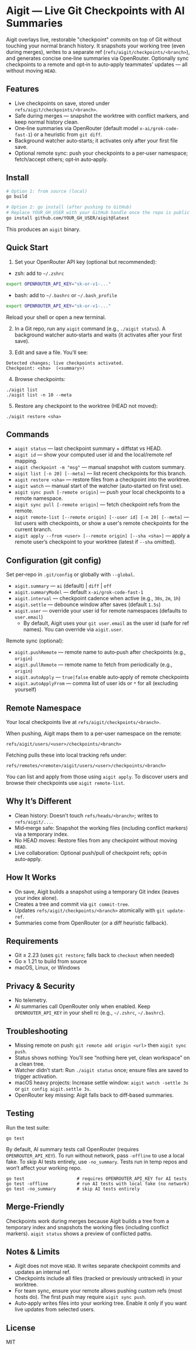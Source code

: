 # Aigit — Live Git Checkpoints with AI Summaries

Aigit overlays live, restorable "checkpoint" commits on top of Git without touching your normal branch history. It snapshots your working tree (even during merges), writes to a separate ref (`refs/aigit/checkpoints/<branch>`), and generates concise one‑line summaries via OpenRouter. Optionally sync checkpoints to a remote and opt‑in to auto‑apply teammates’ updates — all without moving `HEAD`.

## Features

- Live checkpoints on save, stored under `refs/aigit/checkpoints/<branch>`.
- Safe during merges — snapshot the worktree with conflict markers, and keep normal history clean.
- One‑line summaries via OpenRouter (default model `x-ai/grok-code-fast-1`) or a heuristic from `git diff`.
- Background watcher auto‑starts; it activates only after your first file save.
- Optional remote sync: push your checkpoints to a per‑user namespace; fetch/accept others; opt‑in auto‑apply.

## Install

```sh
# Option 1: from source (local)
go build

# Option 2: go install (after pushing to GitHub)
# Replace YOUR_GH_USER with your GitHub handle once the repo is public
go install github.com/YOUR_GH_USER/aigit@latest
```

This produces an `aigit` binary.

## Quick Start

1) Set your OpenRouter API key (optional but recommended):

- zsh: add to `~/.zshrc`

```sh
export OPENROUTER_API_KEY="sk-or-v1-..."
```

- bash: add to `~/.bashrc` or `~/.bash_profile`

```sh
export OPENROUTER_API_KEY="sk-or-v1-..."
```

Reload your shell or open a new terminal.

2) In a Git repo, run any `aigit` command (e.g., `./aigit status`). A background watcher auto‑starts and waits (it activates after your first save).

3) Edit and save a file. You’ll see:

```
Detected changes; live checkpoints activated.
Checkpoint: <sha>  (<summary>)
```

4) Browse checkpoints:

```
./aigit list
./aigit list -n 10 --meta
```

5) Restore any checkpoint to the worktree (HEAD not moved):

```
./aigit restore <sha>
```

## Commands

- `aigit status` — last checkpoint summary + diffstat vs HEAD.
- `aigit id` — show your computed user id and the local/remote ref mapping.
- `aigit checkpoint -m "msg"` — manual snapshot with custom summary.
- `aigit list [-n 20] [--meta]` — list recent checkpoints for this branch.
- `aigit restore <sha>` — restore files from a checkpoint into the worktree.
- `aigit watch` — manual start of the watcher (auto‑started on first use).
- `aigit sync push [-remote origin]` — push your local checkpoints to a remote namespace.
- `aigit sync pull [-remote origin]` — fetch checkpoint refs from the remote.
- `aigit remote-list [--remote origin] [--user id] [-n 20] [--meta]` — list users with checkpoints, or show a user's remote checkpoints for the current branch.
- `aigit apply --from <user> [--remote origin] [--sha <sha>]` — apply a remote user’s checkpoint to your worktree (latest if `--sha` omitted).

## Configuration (git config)

Set per‑repo in `.git/config` or globally with `--global`.

- `aigit.summary` — `ai` (default) | `diff` | `off`
- `aigit.summaryModel` — default `x-ai/grok-code-fast-1`
- `aigit.interval` — checkpoint cadence when active (e.g., `30s`, `2m`, `1h`)
- `aigit.settle` — debounce window after saves (default `1.5s`)
- `aigit.user` — override your user id for remote namespaces (defaults to `user.email`)
  - By default, Aigit uses your `git user.email` as the user id (safe for ref names). You can override via `aigit.user`.

Remote sync (optional):

- `aigit.pushRemote` — remote name to auto‑push after checkpoints (e.g., `origin`)
- `aigit.pullRemote` — remote name to fetch from periodically (e.g., `origin`)
- `aigit.autoApply` — `true|false` enable auto‑apply of remote checkpoints
- `aigit.autoApplyFrom` — comma list of user ids or `*` for all (excluding yourself)

## Remote Namespace

Your local checkpoints live at `refs/aigit/checkpoints/<branch>`.

When pushing, Aigit maps them to a per‑user namespace on the remote:

```
refs/aigit/users/<user>/checkpoints/<branch>
```

Fetching pulls these into local tracking refs under:

```
refs/remotes/<remote>/aigit/users/<user>/checkpoints/<branch>
```

You can list and apply from those using `aigit apply`.
To discover users and browse their checkpoints use `aigit remote-list`.

## Why It’s Different
- Clean history: Doesn’t touch `refs/heads/<branch>`; writes to `refs/aigit/...`.
- Mid‑merge safe: Snapshot the working files (including conflict markers) via a temporary index.
- No HEAD moves: Restore files from any checkpoint without moving `HEAD`.
- Live collaboration: Optional push/pull of checkpoint refs; opt‑in auto‑apply.

## How It Works
- On save, Aigit builds a snapshot using a temporary Git index (leaves your index alone).
- Creates a tree and commit via `git commit-tree`.
- Updates `refs/aigit/checkpoints/<branch>` atomically with `git update-ref`.
- Summaries come from OpenRouter (or a diff heuristic fallback).

## Requirements
- Git ≥ 2.23 (uses `git restore`; falls back to `checkout` when needed)
- Go ≥ 1.21 to build from source
- macOS, Linux, or Windows

## Privacy & Security
- No telemetry.
- AI summaries call OpenRouter only when enabled. Keep `OPENROUTER_API_KEY` in your shell rc (e.g., `~/.zshrc`, `~/.bashrc`).

## Troubleshooting
- Missing remote on push: `git remote add origin <url>` then `aigit sync push`.
- Status shows nothing: You’ll see “nothing here yet, clean workspace” on a clean tree.
- Watcher didn’t start: Run `./aigit status` once; ensure files are saved to trigger activation.
- macOS heavy projects: Increase settle window: `aigit watch -settle 3s` or `git config aigit.settle 3s`.
- OpenRouter key missing: Aigit falls back to diff‑based summaries.

## Testing

Run the test suite:

```
go test
```

By default, AI summary tests call OpenRouter (requires `OPENROUTER_API_KEY`). To run without network, pass `-offline` to use a local fake. To skip AI tests entirely, use `-no_summary`. Tests run in temp repos and won’t affect your working repo.

```
go test                    # requires OPENROUTER_API_KEY for AI tests
go test -offline           # run AI tests with local fake (no network)
go test -no_summary        # skip AI tests entirely
```

## Merge‑Friendly

Checkpoints work during merges because Aigit builds a tree from a temporary index and snapshots the working files (including conflict markers). `aigit status` shows a preview of conflicted paths.

## Notes & Limits

- Aigit does not move `HEAD`. It writes separate checkpoint commits and updates an internal ref.
- Checkpoints include all files (tracked or previously untracked) in your worktree.
- For team sync, ensure your remote allows pushing custom refs (most hosts do). The first push may require `aigit sync push`.
- Auto‑apply writes files into your working tree. Enable it only if you want live updates from selected users.

## License

MIT
